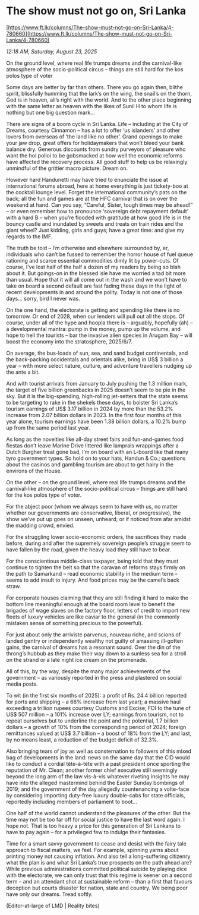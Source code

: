 # The show must not go on, Sri Lanka

[https://www.ft.lk/columns/The-show-must-not-go-on-Sri-Lanka/4-780660](https://www.ft.lk/columns/The-show-must-not-go-on-Sri-Lanka/4-780660)

*12:18 AM, Saturday, August 23, 2025*

On the ground level, where real life trumps dreams and the carnival-like atmosphere of the socio-political circus – things are still hard for the kos polos type of voter

Some days are better by far than others. There you go again then, blithe spirit, blissfully humming that the lark’s on the wing, the snail’s on the thorn, God is in heaven, all’s right with the world. And to the other place beginning with the same letter as heaven with the likes of Sunil H to whom life is nothing but one big question mark...

There are signs of a boom cycle in Sri Lanka. Life – including at the City of Dreams, courtesy Cinnamon – has a lot to offer ‘us islanders’ and other lovers from overseas of ‘the land like no other’. Grand openings to make your jaw drop, great offers for holidaymakers that won’t bleed your bank balance dry. Generous discounts from sundry purveyors of pleasure who want the hoi polloi to be gobsmacked at how well the economic reforms have affected the recovery process. All good stuff to help us be relaxingly unmindful of the grittier macro picture. Dream on.

However hard Handunetti may have tried to enunciate the issue at international forums abroad, here at home everything is just tickety-boo at the cocktail lounge level. Forget the international community’s pats on the back; all the fun and games are at the HFC carnival that is on over the weekend at hand. Can you say, “Careful, Sister, tough times may be ahead!” – or even remember how to pronounce ‘sovereign debt repayment default’ with a hard B – when you’re flooded with gratitude at how good life is in the bouncy castle and inundated by sweets and treats on train rides and the giant wheel? Just kidding, girls and guys; have a great time: and give my regards to the IMF.

The truth be told – I’m otherwise and elsewhere surrounded by, er, individuals who can’t be fussed to remember the horror house of fuel queue rationing and scarce essential commodities dimly lit by power-cuts. Of course, I’ve lost half of the half a dozen of my readers by being so blah about it. But goings-on in the blessed isle have me worried a tad bit more than usual. Hope that it will all come out in the wash and we won’t have to take on board a second default are fast fading these days in the light of recent developments in and around the polity. Today is not one of those days... sorry, bird I never was.

On the one hand, the electorate is getting and spending like there is no tomorrow. Or end of 2028, when our lenders will pull out all the stops. Of course, under all of the hype and hoopla there is – arguably, hopefully (ah) – a developmental mantra: pump in the money, pump up the volume, and hope to hell the tourists – bar the invasive alien species in Arugam Bay – will boost the economy into the stratosphere, 2025/6/7.

On average, the bus-loads of sun, sea, and sand budget continentals, and the back-packing occidentals and orientals alike, bring in US$ 3 billion a year – with more select nature, culture, and adventure travellers nudging up the ante a bit.

And with tourist arrivals from January to July pushing the 1.3 million mark, the target of five billion greenbacks in 2025 doesn’t seem to be pie in the sky. But it is the big-spending, high-rolling jet-setters that the state seems to be targeting to rake in the shekels these days, to bolster Sri Lanka’s tourism earnings of US$ 3.17 billion in 2024 by more than the 53.2% increase from 2.07 billion dollars in 2023. In the first four months of this year alone, tourism earnings have been 1.38 billion dollars, a 10.2% bump up from the same period last year.

As long as the novelties like all-day street fairs and fun-and-games food fiestas don’t leave Marine Drive littered like lamprais wrappings after a Dutch Burgher treat gone bad, I’m on board with an L-board like that many tyro government types. So hold on to your hats, Handun & Co.; questions about the casinos and gambling tourism are about to get hairy in the environs of the House.

On the other – on the ground level, where real life trumps dreams and the carnival-like atmosphere of the socio-political circus – things are still hard for the kos polos type of voter.

For the abject poor (whom we always seem to have with us, no matter whether our governments are conservative, liberal, or progressive), the show we’ve put up goes on unseen, unheard; or if noticed from afar amidst the madding crowd, envied.

For the struggling lower socio-economic orders, the sacrifices they made before, during and after the supremely sovereign people’s struggle seem to have fallen by the road, given the heavy load they still have to bear.

For the conscientious middle-class taxpayer, being told that they must continue to tighten the belt so that the caravan of reforms stays firmly on the path to Samarkand – read economic stability in the medium term – seems to add insult to injury. And food prices may be the camel’s back straw.

For corporate houses claiming that they are still finding it hard to make the bottom line meaningful enough at the board room level to benefit the brigades of wage slaves on the factory floor, letters of credit to import new fleets of luxury vehicles are like caviar to the general (in the commonly mistaken sense of something precious to the powerful).

For just about only the arriviste parvenus, nouveau riche, and scions of landed gentry or independently wealthy not guilty of amassing ill-gotten gains, the carnival of dreams has a resonant sound. Over the din of the throng’s hubbub as they make their way down to a sunless sea for a stroll on the strand or a late night ice cream on the promenade.

All of this, by the way, despite the many major achievements of the government – as variously reported in the press and plastered on social media posts.

To wit (in the first six months of 2025): a profit of Rs. 24.4 billion reported for ports and shipping – a 66% increase from last year); a massive haul exceeding a trillion rupees courtesy Customs and Excise; FDI to the tune of US$ 507 million – a 101% increase over LY; earnings from tourism, not to repeat ourselves but to underline the point and the potential, 1.7 billion dollars – a growth of 10% from the corresponding period of 2024; foreign remittances valued at US$ 3.7 billion – a boost of 18% from the LY; and last, by no means least, a reduction of the budget deficit of 32.3%.

Also bringing tears of joy as well as consternation to followers of this mixed bag of developments in the land: news on the same day that the CID would like to conduct a cordial tête-à-tête with a past president once sporting the reputation of Mr. Clean; another former chief executive still seemingly beyond the long arm of the law vis-à-vis whatever riveting insights he may have into the alleged mastermind behind the Easter Sunday bombings of 2019; and the government of the day allegedly countenancing a volte-face by considering importing duty-free luxury double-cabs for state officials, reportedly including members of parliament to boot...

One half of the world cannot understand the pleasures of the other. But the time may not be too far off for social justice to have the last word again. I hope not. That is too heavy a price for this generation of Sri Lankans to have to pay again – for a privileged few to indulge their fantasies.

Time for a smart savvy government to cease and desist with the fairy tale approach to fiscal matters, we feel. For example, spinning yarns about printing money not causing inflation. And also tell a long-suffering citizenry what the plan is and what Sri Lanka’s true prospects on the path ahead are? While previous administrations committed political suicide by playing dice with the electorate, we can only trust that this regime is keener on a second term – and an attendant shot at sustainable reform – than a first that favours deception but courts disaster for nation, state and country. We being poor have only our dreams. Tread softly.

(Editor-at-large of LMD | Reality bites)

